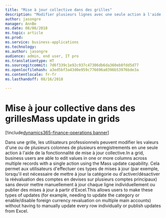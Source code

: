 ```yaml
---
title: "Mise à jour collective dans des grilles"
description: "Modifier plusieurs lignes avec une seule action à l'aide de la fonctionnalité de mise à jour collective"
author: jasongre
manager: AnnBe
ms.date: 08/08/2018
ms.topic: article
ms.prod: 
ms.service: business-applications
ms.technology: 
ms.author: jasongre
audience: admin, end user, IT pro
ms.translationtype: HT
ms.sourcegitcommit: 7d6f339c1e92c937c47306db6da360eb8fdd5d77
ms.openlocfilehash: a3ed5bf3a43d0e959c776696a0396b53976bde3a
ms.contentlocale: fr-fr
ms.lasthandoff: 08/16/2018

---
```


# <a name="mass-update-in-grids"></a><span data-ttu-id="a1f8c-103">Mise à jour collective dans des grilles</span><span class="sxs-lookup"><span data-stu-id="a1f8c-103">Mass update in grids</span></span>

[!include[dynamics365-finance-operations banner](../includes/dynamics365-finance-operations.md)]

<span data-ttu-id="a1f8c-104">Dans une grille, les utilisateurs professionnels peuvent modifier les valeurs d'une ou de plusieurs colonnes de plusieurs enregistrements en une seule action à l'aide de la fonctionnalité de mise à jour collective.</span><span class="sxs-lookup"><span data-stu-id="a1f8c-104">In a grid, business users are able to edit values in one or more columns across multiple records with a single action using the Mass update capability.</span></span> <span data-ttu-id="a1f8c-105">Cela permet aux utilisateurs d'effectuer ces types de mises à jour (par exemple, lorsqu'il est nécessaire de mettre à jour la catégorie ou d'activer/désactiver la réévaluation des comptes en devises sur plusieurs comptes principaux) sans devoir mettre manuellement à jour chaque ligne individuellement ou publier des mises à jour à partir d'Excel.</span><span class="sxs-lookup"><span data-stu-id="a1f8c-105">This allows users to make these types of updates (for example, needing to update the category or enable/disable foreign currency revaluation on multiple main accounts) without having to manually update every row individually or publish updates from Excel.</span></span>   


